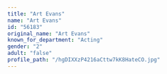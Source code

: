 ```yaml
---
title: "Art Evans"
name: "Art Evans"
id: "56183"
original_name: "Art Evans"
known_for_department: "Acting"
gender: "2"
adult: "false"
profile_path: "/hgDIXXzP4216aCttw7kK8HateCO.jpg"
---
```

